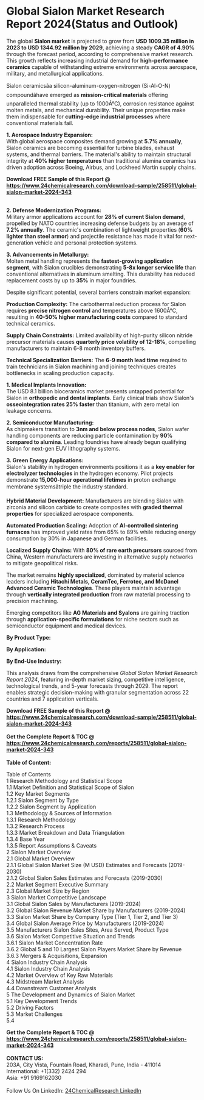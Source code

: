 <h1>Global Sialon Market Research Report 2024(Status and Outlook)</h1><p>The global <strong>Sialon market</strong> is projected to grow from <strong>USD 1009.35 million in 2023 to USD 1344.92 million by 2029</strong>, achieving a steady <strong>CAGR of 4.90%</strong> through the forecast period, according to comprehensive market research. This growth reflects increasing industrial demand for <strong>high-performance ceramics</strong> capable of withstanding extreme environments across aerospace, military, and metallurgical applications.</p><p>Sialon ceramicsâa silicon-aluminum-oxygen-nitrogen (Si-Al-O-N) compoundâhave emerged as <strong>mission-critical materials</strong> offering unparalleled thermal stability (up to 1000Â°C), corrosion resistance against molten metals, and mechanical durability. Their unique properties make them indispensable for <strong>cutting-edge industrial processes</strong> where conventional materials fail.</p><p><strong>1. Aerospace Industry Expansion:</strong><br>
With global aerospace composites demand growing at <strong>5.7% annually</strong>, Sialon ceramics are becoming essential for turbine blades, exhaust systems, and thermal barriers. The material's ability to maintain structural integrity at <strong>40% higher temperatures</strong> than traditional alumina ceramics has driven adoption across Boeing, Airbus, and Lockheed Martin supply chains.</p><div><b>Download FREE Sample of this Report @ 
            <a href="https://www.24chemicalresearch.com/download-sample/258511/global-sialon-market-2024-343">
            https://www.24chemicalresearch.com/download-sample/258511/global-sialon-market-2024-343</a></b></div><br><p><strong>2. Defense Modernization Programs:</strong><br>
Military armor applications account for <strong>28% of current Sialon demand</strong>, propelled by NATO countries increasing defense budgets by an average of <strong>7.2% annually</strong>. The ceramic's combination of lightweight properties (<strong>60% lighter than steel armor</strong>) and projectile resistance has made it vital for next-generation vehicle and personal protection systems.</p><p><strong>3. Advancements in Metallurgy:</strong><br>
Molten metal handling represents the <strong>fastest-growing application segment</strong>, with Sialon crucibles demonstrating <strong>5-8x longer service life</strong> than conventional alternatives in aluminum smelting. This durability has reduced replacement costs by up to <strong>35%</strong> in major foundries.</p><p>Despite significant potential, several barriers constrain market expansion:</p><p><strong>Production Complexity:</strong> The carbothermal reduction process for Sialon requires <strong>precise nitrogen control</strong> and temperatures above 1600Â°C, resulting in <strong>40-50% higher manufacturing costs</strong> compared to standard technical ceramics.</p><p><strong>Supply Chain Constraints:</strong> Limited availability of high-purity silicon nitride precursor materials causes <strong>quarterly price volatility of 12-18%</strong>, compelling manufacturers to maintain 6-8 month inventory buffers.</p><p><strong>Technical Specialization Barriers:</strong> The <strong>6-9 month lead time</strong> required to train technicians in Sialon machining and joining techniques creates bottlenecks in scaling production capacity.</p><p><strong>1. Medical Implants Innovation:</strong><br>
The USD 8.1 billion bioceramics market presents untapped potential for Sialon in <strong>orthopedic and dental implants</strong>. Early clinical trials show Sialon's <strong>osseointegration rates 25% faster</strong> than titanium, with zero metal ion leakage concerns.</p><p><strong>2. Semiconductor Manufacturing:</strong><br>
As chipmakers transition to <strong>3nm and below process nodes</strong>, Sialon wafer handling components are reducing particle contamination by <strong>90% compared to alumina</strong>. Leading foundries have already begun qualifying Sialon for next-gen EUV lithography systems.</p><p><strong>3. Green Energy Applications:</strong><br>
Sialon's stability in hydrogen environments positions it as a <strong>key enabler for electrolyzer technologies</strong> in the hydrogen economy. Pilot projects demonstrate <strong>15,000-hour operational lifetimes</strong> in proton exchange membrane systemsâtriple the industry standard.</p><p><strong>Hybrid Material Development:</strong> Manufacturers are blending Sialon with zirconia and silicon carbide to create composites with <strong>graded thermal properties</strong> for specialized aerospace components.</p><p><strong>Automated Production Scaling:</strong> Adoption of <strong>AI-controlled sintering furnaces</strong> has improved yield rates from 65% to 89% while reducing energy consumption by 30% in Japanese and German facilities.</p><p><strong>Localized Supply Chains:</strong> With <strong>80% of rare earth precursors</strong> sourced from China, Western manufacturers are investing in alternative supply networks to mitigate geopolitical risks.</p><p>The market remains <strong>highly specialized</strong>, dominated by material science leaders including <strong>Hitachi Metals, CeramTec, Ferrotec, and McDanel Advanced Ceramic Technologies</strong>. These players maintain advantage through <strong>vertically integrated production</strong> from raw material processing to precision machining.</p><p>Emerging competitors like <strong>AG Materials and Syalons</strong> are gaining traction through <strong>application-specific formulations</strong> for niche sectors such as semiconductor equipment and medical devices.</p><p><strong>By Product Type:</strong></p><p><strong>By Application:</strong></p><p><strong>By End-Use Industry:</strong></p><p>This analysis draws from the comprehensive <em>Global Sialon Market Research Report 2024</em>, featuring in-depth market sizing, competitive intelligence, technological trends, and 5-year forecasts through 2029. The report enables strategic decision-making with granular segmentation across 22 countries and 7 application verticals.</p><div><b>Download FREE Sample of this Report @ 
            <a href="https://www.24chemicalresearch.com/download-sample/258511/global-sialon-market-2024-343">
            https://www.24chemicalresearch.com/download-sample/258511/global-sialon-market-2024-343</a></b></div><br><div><b>Get the Complete Report & TOC @ 
            <a href="https://www.24chemicalresearch.com/reports/258511/global-sialon-market-2024-343">
            https://www.24chemicalresearch.com/reports/258511/global-sialon-market-2024-343</a></b></div><br>
            <b>Table of Content:</b><p>Table of Contents<br />
1 Research Methodology and Statistical Scope<br />
1.1 Market Definition and Statistical Scope of Sialon<br />
1.2 Key Market Segments<br />
1.2.1 Sialon Segment by Type<br />
1.2.2 Sialon Segment by Application<br />
1.3 Methodology & Sources of Information<br />
1.3.1 Research Methodology<br />
1.3.2 Research Process<br />
1.3.3 Market Breakdown and Data Triangulation<br />
1.3.4 Base Year<br />
1.3.5 Report Assumptions & Caveats<br />
2 Sialon Market Overview<br />
2.1 Global Market Overview<br />
2.1.1 Global Sialon Market Size (M USD) Estimates and Forecasts (2019-2030)<br />
2.1.2 Global Sialon Sales Estimates and Forecasts (2019-2030)<br />
2.2 Market Segment Executive Summary<br />
2.3 Global Market Size by Region<br />
3 Sialon Market Competitive Landscape<br />
3.1 Global Sialon Sales by Manufacturers (2019-2024)<br />
3.2 Global Sialon Revenue Market Share by Manufacturers (2019-2024)<br />
3.3 Sialon Market Share by Company Type (Tier 1, Tier 2, and Tier 3)<br />
3.4 Global Sialon Average Price by Manufacturers (2019-2024)<br />
3.5 Manufacturers Sialon Sales Sites, Area Served, Product Type<br />
3.6 Sialon Market Competitive Situation and Trends<br />
3.6.1 Sialon Market Concentration Rate<br />
3.6.2 Global 5 and 10 Largest Sialon Players Market Share by Revenue<br />
3.6.3 Mergers & Acquisitions, Expansion<br />
4 Sialon Industry Chain Analysis<br />
4.1 Sialon Industry Chain Analysis<br />
4.2 Market Overview of Key Raw Materials<br />
4.3 Midstream Market Analysis<br />
4.4 Downstream Customer Analysis<br />
5 The Development and Dynamics of Sialon Market <br />
5.1 Key Development Trends<br />
5.2 Driving Factors<br />
5.3 Market Challenges<br />
5.4 </p><div><b>Get the Complete Report & TOC @ 
            <a href="https://www.24chemicalresearch.com/reports/258511/global-sialon-market-2024-343">
            https://www.24chemicalresearch.com/reports/258511/global-sialon-market-2024-343</a></b></div><br><b>CONTACT US:</b><br>
            203A, City Vista, Fountain Road, Kharadi, Pune, India - 411014<br>
            International: +1(332) 2424 294<br>
            Asia: +91 9169162030 <br><br>
            Follow Us On LinkedIn: <a href="https://www.linkedin.com/company/24chemicalresearch/">24ChemicalResearch LinkedIn</a>